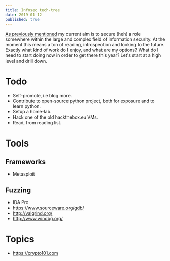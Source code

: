 ```yaml
---
title: Infosec tech-tree
date: 2019-01-12
published: true
---
```


[As previously mentioned](https://rpavlov.com/2018/12/12/end-of-year/) my current aim is to secure (heh) a role somewhere within the large and complex field of information security. At the moment this means a ton of reading, introspection and looking to the future. Exactly what kind of work do I enjoy, and what are my options? What do I need to start doing now in order to get there this year? Let's start at a high level and drill down.



# Todo

* Self-promote, i.e blog more.
* Contribute to open-source python project, both for exposure and to learn python.
* Setup a home-lab.
* Hack one of the old hackthebox.eu VMs.
* Read, from reading list.

# Tools

## Frameworks
* Metasploit

## Fuzzing
* IDA Pro
* https://www.sourceware.org/gdb/
* http://valgrind.org/
* http://www.windbg.org/

# Topics

* https://crypto101.com
